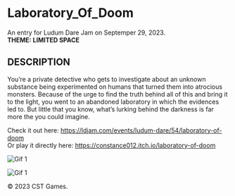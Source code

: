 # Laboratory_Of_Doom

An entry for Ludum Dare Jam on Septemper 29, 2023.  
__THEME: LIMITED SPACE__

## __DESCRIPTION__
You’re a private detective who gets to investigate about an unknown substance being experimented on humans that turned them into atrocious monsters. Because of the urge to find the truth behind all of this and bring it to the light, you went to an abandoned laboratory in which the evidences led to. But little that you know, what’s lurking behind the darkness is far more the you could imagine.

Check it out here: https://ldjam.com/events/ludum-dare/54/laboratory-of-doom  
Or play it directly here: https://constance012.itch.io/laboratory-of-doom

![Gif 1](https://media.giphy.com/media/FGK0NbG70k0Y2tEYTi/giphy.gif)

![Gif 1](https://media.giphy.com/media/RUyyqZPy9y0oybRuRn/giphy.gif)

© 2023 CST Games.
